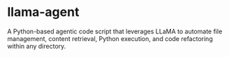 # llama-agent
A Python-based agentic code script that leverages LLaMA to automate file management, content retrieval, Python execution, and code refactoring within any directory.
